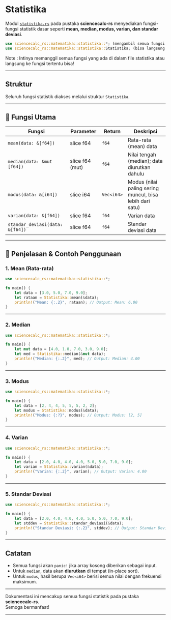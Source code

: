 # Statistika

Modul [`statistika.rs`](../src/matematika/statistika.rs) pada pustaka **sciencecalc-rs** menyediakan fungsi-fungsi statistik dasar seperti **mean, median, modus, varian, dan standar deviasi**.

```rust
use sciencecalc_rs::matematika::statistika::*; (mengambil semua fungsi yang ada di dalam struktur file statistika.rs)
use sciencecalc_rs::matematika::statistika::Statistika; (bisa langsung mengambil fungsi struktur Statistika)
```
Note : Intinya memanggil semua fungsi yang ada di dalam file statistika atau langsung ke fungsi tertentu bisa!

---

## Struktur

Seluruh fungsi statistik diakses melalui struktur `Statistika`.

---

## 📍 Fungsi Utama

| Fungsi                               | Parameter          | Return      | Deskripsi                                              |
|-------------------------------------- |-------------------|-------------|--------------------------------------------------------|
| `mean(data: &[f64])`                 | slice f64         | `f64`       | Rata-rata (mean) data                                  |
| `median(data: &mut [f64])`           | slice f64 (mut)   | `f64`       | Nilai tengah (median); data diurutkan dahulu           |
| `modus(data: &[i64])`                | slice i64         | `Vec<i64>`  | Modus (nilai paling sering muncul, bisa lebih dari satu)|
| `varian(data: &[f64])`               | slice f64         | `f64`       | Varian data                                            |
| `standar_deviasi(data: &[f64])`      | slice f64         | `f64`       | Standar deviasi data                                   |

---

## 📍 Penjelasan & Contoh Penggunaan

### 1. Mean (Rata-rata)
```rust
use sciencecalc_rs::matematika::statistika::*;

fn main() {
    let data = [3.0, 5.0, 7.0, 9.0];
    let rataan = Statistika::mean(&data);
    println!("Mean: {:.2}", rataan); // Output: Mean: 6.00
}
```

---

### 2. Median
```rust
use sciencecalc_rs::matematika::statistika::*;

fn main() {
    let mut data = [4.0, 1.0, 7.0, 3.0, 9.0];
    let med = Statistika::median(&mut data);
    println!("Median: {:.2}", med); // Output: Median: 4.00
}
```

---

### 3. Modus
```rust
use sciencecalc_rs::matematika::statistika::*;

fn main() {
    let data = [2, 4, 4, 5, 5, 5, 2, 2];
    let modus = Statistika::modus(&data);
    println!("Modus: {:?}", modus); // Output: Modus: [2, 5]
}
```

---

### 4. Varian
```rust
use sciencecalc_rs::matematika::statistika::*;

fn main() {
    let data = [2.0, 4.0, 4.0, 4.0, 5.0, 5.0, 7.0, 9.0];
    let varian = Statistika::varian(&data);
    println!("Varian: {:.2}", varian); // Output: Varian: 4.00
}
```

---

### 5. Standar Deviasi
```rust
use sciencecalc_rs::matematika::statistika::*;

fn main() {
    let data = [2.0, 4.0, 4.0, 4.0, 5.0, 5.0, 7.0, 9.0];
    let stddev = Statistika::standar_deviasi(&data);
    println!("Standar Deviasi: {:.2}", stddev); // Output: Standar Deviasi: 2.00
}
```

---

## Catatan

- Semua fungsi akan `panic!` jika array kosong diberikan sebagai input.
- Untuk `median`, data akan **diurutkan** di tempat (in-place sort).
- Untuk `modus`, hasil berupa `Vec<i64>` berisi semua nilai dengan frekuensi maksimum.

---

Dokumentasi ini mencakup semua fungsi statistik pada pustaka **sciencecalc-rs**.  
Semoga bermanfaat!

---
